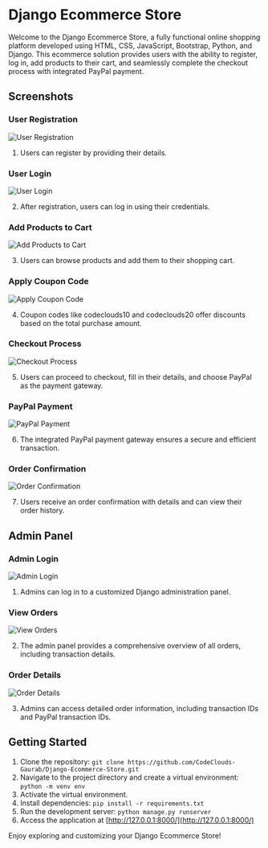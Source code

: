 # Django Ecommerce Store

Welcome to the Django Ecommerce Store, a fully functional online shopping platform developed using HTML, CSS, JavaScript, Bootstrap, Python, and Django. This ecommerce solution provides users with the ability to register, log in, add products to their cart, and seamlessly complete the checkout process with integrated PayPal payment.

## Screenshots

### User Registration

![User Registration](https://github.com/CodeClouds-Gaurab/Django-Ecommerce-Store/assets/154874892/dc4f18d2-e276-407d-bb9e-7521eebbad0c)

1. Users can register by providing their details.

### User Login

![User Login](https://github.com/CodeClouds-Gaurab/Django-Ecommerce-Store/assets/154874892/96c7ca8f-d010-4786-8922-aebc6ac30bd6)

2. After registration, users can log in using their credentials.

### Add Products to Cart

![Add Products to Cart](https://github.com/CodeClouds-Gaurab/Django-Ecommerce-Store/assets/154874892/1014b9fd-134c-4663-afe4-c9c6b34dfd3f)

3. Users can browse products and add them to their shopping cart.

### Apply Coupon Code

![Apply Coupon Code](https://github.com/CodeClouds-Gaurab/Django-Ecommerce-Store/assets/154874892/051fec31-7eae-4d2c-8b7c-33f63167527b)

4. Coupon codes like codeclouds10 and codeclouds20 offer discounts based on the total purchase amount.

### Checkout Process

![Checkout Process](https://github.com/CodeClouds-Gaurab/Django-Ecommerce-Store/assets/154874892/ccdf5968-0a6f-4952-8d22-0b2cf37385ca)

5. Users can proceed to checkout, fill in their details, and choose PayPal as the payment gateway.

### PayPal Payment

![PayPal Payment](https://github.com/CodeClouds-Gaurab/Django-Ecommerce-Store/assets/154874892/0be92af1-756e-4f1e-b153-9f372ebb26fa)

6. The integrated PayPal payment gateway ensures a secure and efficient transaction.

### Order Confirmation

![Order Confirmation](https://github.com/CodeClouds-Gaurab/Django-Ecommerce-Store/assets/154874892/8dd6e083-bb64-4f55-8748-67a30ecad3aa)

7. Users receive an order confirmation with details and can view their order history.

## Admin Panel

### Admin Login

![Admin Login](https://github.com/CodeClouds-Gaurab/Django-Ecommerce-Store/assets/154874892/9126ff8f-52ca-4196-8456-7fc59faf6574)

1. Admins can log in to a customized Django administration panel.

### View Orders

![View Orders](https://github.com/CodeClouds-Gaurab/Django-Ecommerce-Store/assets/154874892/5dee6e35-a7a9-4c15-8e01-a5248d4f0e39)

2. The admin panel provides a comprehensive overview of all orders, including transaction details.

### Order Details

![Order Details](https://github.com/CodeClouds-Gaurab/Django-Ecommerce-Store/assets/154874892/1a39c392-99c1-4f49-9ed8-df60100fb1f6)

3. Admins can access detailed order information, including transaction IDs and PayPal transaction IDs.

## Getting Started

1. Clone the repository: `git clone https://github.com/CodeClouds-Gaurab/Django-Ecommerce-Store.git`
2. Navigate to the project directory and create a virtual environment: `python -m venv env`
3. Activate the virtual environment.
4. Install dependencies: `pip install -r requirements.txt`
5. Run the development server: `python manage.py runserver`
6. Access the application at [http://127.0.0.1:8000/](http://127.0.0.1:8000/)

Enjoy exploring and customizing your Django Ecommerce Store!
